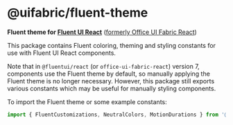 # @uifabric/fluent-theme

**Fluent theme for [Fluent UI React](https://developer.microsoft.com/en-us/fluentui)**
([formerly Office UI Fabric React](https://developer.microsoft.com/en-us/office/blogs/ui-fabric-is-evolving-into-fluent-ui/))

This package contains Fluent coloring, theming and styling constants for use with Fluent UI React components.

Note that in `@fluentui/react` (or `office-ui-fabric-react`) version 7, components use the Fluent theme by default, so manually applying the Fluent theme is no longer necessary. However, this package still exports various constants which may be useful for manually styling components.

To import the Fluent theme or some example constants:

```js
import { FluentCustomizations, NeutralColors, MotionDurations } from '@uifabric/fluent-theme';
```
